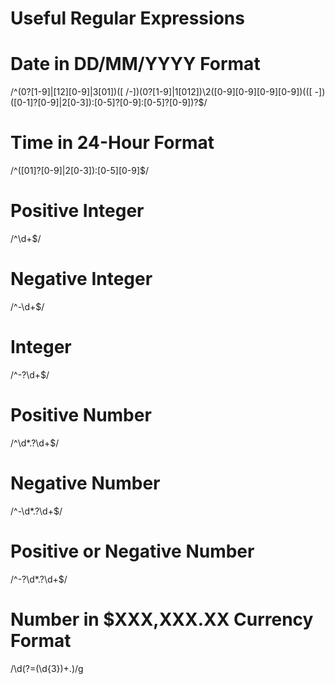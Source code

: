 # **Useful Regular Expressions**


# ****Date in DD/MM/YYYY Format****

/^(0?[1-9]|[12][0-9]|3[01])([ \/\-])(0?[1-9]|1[012])\2([0-9][0-9][0-9][0-9])(([ -])([0-1]?[0-9]|2[0-3]):[0-5]?[0-9]:[0-5]?[0-9])?$/

# ****Time in 24-Hour Format****

/^([01]?[0-9]|2[0-3]):[0-5][0-9]$/

# ****Positive Integer****

/^\d+$/

# ****Negative Integer****

/^-\d+$/

# ****Integer****

/^-?\d+$/

# ****Positive Number****

/^\d*\.?\d+$/

# ****Negative Number****

/^-\d*\.?\d+$/

# ****Positive or Negative Number****

/^-?\d*\.?\d+$/

# ****Number in $XXX,XXX.XX Currency Format****

/\d(?=(\d{3})+\.)/g